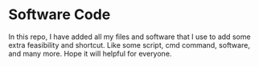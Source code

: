# Software Code
In this repo, I have added all my files and software that I use to add some extra feasibility and shortcut. Like some script, cmd command, software, and many more. Hope it will helpful for everyone.
